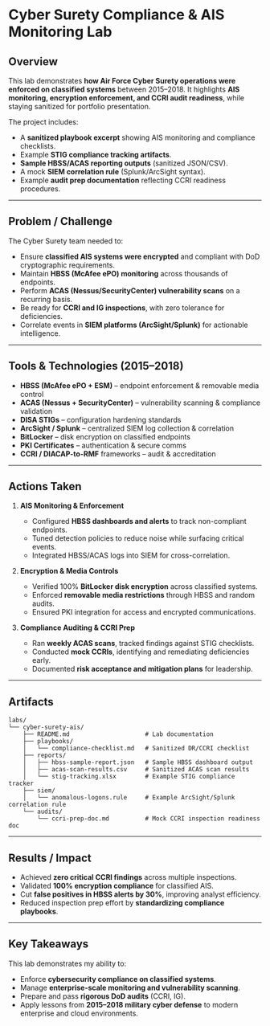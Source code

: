 # Cyber Surety Compliance & AIS Monitoring Lab

## Overview

This lab demonstrates **how Air Force Cyber Surety operations were enforced on classified systems** between 2015–2018.
It highlights **AIS monitoring, encryption enforcement, and CCRI audit readiness**, while staying sanitized for portfolio presentation.

The project includes:

* A **sanitized playbook excerpt** showing AIS monitoring and compliance checklists.
* Example **STIG compliance tracking artifacts**.
* **Sample HBSS/ACAS reporting outputs** (sanitized JSON/CSV).
* A mock **SIEM correlation rule** (Splunk/ArcSight syntax).
* Example **audit prep documentation** reflecting CCRI readiness procedures.

---

## Problem / Challenge

The Cyber Surety team needed to:

* Ensure **classified AIS systems were encrypted** and compliant with DoD cryptographic requirements.
* Maintain **HBSS (McAfee ePO) monitoring** across thousands of endpoints.
* Perform **ACAS (Nessus/SecurityCenter) vulnerability scans** on a recurring basis.
* Be ready for **CCRI and IG inspections**, with zero tolerance for deficiencies.
* Correlate events in **SIEM platforms (ArcSight/Splunk)** for actionable intelligence.

---

## Tools & Technologies (2015–2018)

* **HBSS (McAfee ePO + ESM)** – endpoint enforcement & removable media control
* **ACAS (Nessus + SecurityCenter)** – vulnerability scanning & compliance validation
* **DISA STIGs** – configuration hardening standards
* **ArcSight / Splunk** – centralized SIEM log collection & correlation
* **BitLocker** – disk encryption on classified endpoints
* **PKI Certificates** – authentication & secure comms
* **CCRI / DIACAP-to-RMF** frameworks – audit & accreditation

---

## Actions Taken

1. **AIS Monitoring & Enforcement**

   * Configured **HBSS dashboards and alerts** to track non-compliant endpoints.
   * Tuned detection policies to reduce noise while surfacing critical events.
   * Integrated HBSS/ACAS logs into SIEM for cross-correlation.

2. **Encryption & Media Controls**

   * Verified 100% **BitLocker disk encryption** across classified systems.
   * Enforced **removable media restrictions** through HBSS and random audits.
   * Ensured PKI integration for access and encrypted communications.

3. **Compliance Auditing & CCRI Prep**

   * Ran **weekly ACAS scans**, tracked findings against STIG checklists.
   * Conducted **mock CCRIs**, identifying and remediating deficiencies early.
   * Documented **risk acceptance and mitigation plans** for leadership.

---

## Artifacts

```
labs/
└── cyber-surety-ais/
    ├── README.md                     # Lab documentation
    ├── playbooks/
    │   └── compliance-checklist.md   # Sanitized DR/CCRI checklist
    ├── reports/
    │   ├── hbss-sample-report.json   # Sample HBSS dashboard output
    │   ├── acas-scan-results.csv     # Sanitized ACAS scan results
    │   └── stig-tracking.xlsx        # Example STIG compliance tracker
    ├── siem/
    │   └── anomalous-logons.rule     # Example ArcSight/Splunk correlation rule
    └── audits/
        └── ccri-prep-doc.md          # Mock CCRI inspection readiness doc
```

---

## Results / Impact

* Achieved **zero critical CCRI findings** across multiple inspections.
* Validated **100% encryption compliance** for classified AIS.
* Cut **false positives in HBSS alerts by 30%**, improving analyst efficiency.
* Reduced inspection prep effort by **standardizing compliance playbooks**.

---

## Key Takeaways

This lab demonstrates my ability to:

* Enforce **cybersecurity compliance on classified systems**.
* Manage **enterprise-scale monitoring and vulnerability scanning**.
* Prepare and pass **rigorous DoD audits** (CCRI, IG).
* Apply lessons from **2015–2018 military cyber defense** to modern enterprise and cloud environments.
